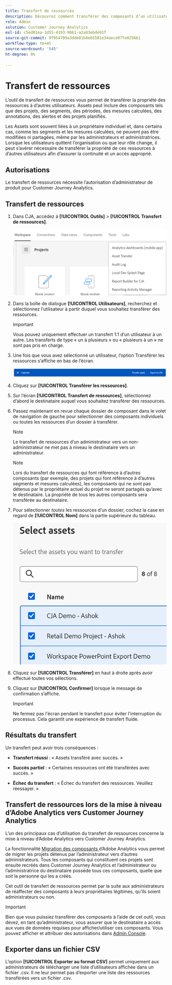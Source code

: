 ```yaml
---
title: Transfert de ressources
description: Découvrez comment transférer des composants d’un utilisateur à un autre
role: Admin
solution: Customer Journey Analytics
exl-id: c5ed81ea-1d55-4193-9bb1-a2a93ebde91f
source-git-commit: 9f954709a3dde01b4e01581e34aece07fe0256b1
workflow-type: tm+mt
source-wordcount: '545'
ht-degree: 0%

---
```


# Transfert de ressources

L’outil de transfert de ressources vous permet de transférer la propriété des ressources à d’autres utilisateurs. Assets peut inclure des composants tels que des projets, des segments, des périodes, des mesures calculées, des annotations, des alertes et des projets planifiés.

Les Assets sont souvent liées à un propriétaire individuel et, dans certains cas, comme les segments et les mesures calculées, ne peuvent pas être modifiées ni partagées, même par les administrateurs et administratrices. Lorsque les utilisateurs quittent l’organisation ou que leur rôle change, il peut s’avérer nécessaire de transférer la propriété de ces ressources à d’autres utilisateurs afin d’assurer la continuité et un accès approprié.

## Autorisations

Le transfert de ressources nécessite l’autorisation d’administrateur de produit pour Customer Journey Analytics.

## Transfert de ressources

1. Dans CJA, accédez à **[!UICONTROL Outils]** > **[!UICONTROL Transfert de ressources]**.

   ![Élément de menu Transfert de ressources](/help/tools/asset-transfer/assets/asset-transfer.png)

1. Dans la boîte de dialogue **[!UICONTROL Utilisateurs]**, recherchez et sélectionnez l’utilisateur à partir duquel vous souhaitez transférer des ressources.

   >[!IMPORTANT]
   >
   >Vous pouvez uniquement effectuer un transfert 1:1 d’un utilisateur à un autre. Les transferts de type « un à plusieurs » ou « plusieurs à un » ne sont pas pris en charge.


1. Une fois que vous avez sélectionné un utilisateur, l’option Transférer les ressources s’affiche en bas de l’écran.

   ![option de menu ](/help/tools/asset-transfer/assets/after-selection.png)

1. Cliquez sur **[!UICONTROL Transférer les ressources]**.

1. Sur l’écran **[!UICONTROL Transfert de ressources]**, sélectionnez d’abord le destinataire auquel vous souhaitez transférer des ressources.

1. Passez maintenant en revue chaque dossier de composant dans le volet de navigation de gauche pour sélectionner des composants individuels ou toutes les ressources d’un dossier à transférer.

   >[!NOTE]
   >
   >Le transfert de ressources d’un administrateur vers un non-administrateur ne met pas à niveau le destinataire vers un administrateur.


   >[!NOTE]
   >
   >    Lors du transfert de ressources qui font référence à d’autres composants (par exemple, des projets qui font référence à d’autres segments et mesures calculées), les composants qui ne sont pas détenus par le propriétaire actuel du projet ne seront partagés qu’avec le destinataire. La propriété de tous les autres composants sera transférée au destinataire.

1. Pour sélectionner _toutes_ les ressources d’un dossier, cochez la case en regard de **[!UICONTROL Nom]** dans la partie supérieure du tableau.

   ![sélectionnez les ressources à transférer](/help/tools/asset-transfer/assets/select-assets.png)

1. Cliquez sur **[!UICONTROL Transférer]** en haut à droite après avoir effectué toutes vos sélections.

1. Cliquez sur **[!UICONTROL Confirmer]** lorsque le message de confirmation s’affiche.

   >[!IMPORTANT]
   >
   >Ne fermez pas l&#39;écran pendant le transfert pour éviter l&#39;interruption du processus. Cela garantit une expérience de transfert fluide.

## Résultats du transfert

Un transfert peut avoir trois conséquences :

- **Transfert réussi** : « Assets transféré avec succès. »

- **Succès partiel** : « Certaines ressources ont été transférées avec succès. »

- **Échec du transfert** : « Échec du transfert des ressources. Veuillez réessayer. »

## Transfert de ressources lors de la mise à niveau d’Adobe Analytics vers Customer Journey Analytics

L’un des principaux cas d’utilisation du transfert de ressources concerne la mise à niveau d’Adobe Analytics vers Customer Journey Analytics.

La fonctionnalité [ Migration des composants ](https://experienceleague.adobe.com/en/docs/analytics/admin/admin-tools/component-migration/component-migration) d’Adobe Analytics vous permet de migrer les projets détenus par l’administrateur vers d’autres administrateurs. Tous les composants qui constituent ces projets sont ensuite recréés dans Customer Journey Analytics et l’administrateur ou l’administratrice du destinataire possède tous ces composants, quelle que soit la personne qui les a créés.

Cet outil de transfert de ressources permet par la suite aux administrateurs de réaffecter des composants à leurs propriétaires légitimes, qu’ils soient administrateurs ou non.

>[!IMPORTANT]
>
>Bien que vous puissiez transférer des composants à l’aide de cet outil, vous devez, en tant qu’administrateur, vous assurer que le destinataire a accès aux vues de données requises pour afficher/utiliser ces composants. Vous pouvez afficher et attribuer des autorisations dans [Admin Console](https://helpx.adobe.com/fr/enterprise/using/admin-console.html).

## Exporter dans un fichier CSV

L’option **[!UICONTROL Exporter au format CSV]** permet uniquement aux administrateurs de télécharger une liste d’utilisateurs affichée dans un fichier .csv. Il ne leur permet pas d’exporter une liste des ressources transférées vers un fichier .csv.

<!---## Unknown users

All previously deleted users appear under one unknown user entry, along with all their orphan components. These components can be transferred to a new recipient. This feature will be available in January.-->
